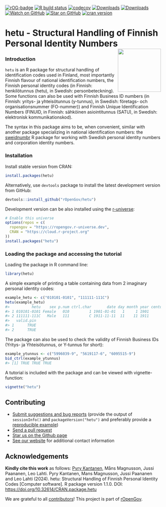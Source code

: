 
<!-- README.md is generated from README.Rmd. Please edit that file -->

<!-- badges: start -->

[![rOG-badge](https://ropengov.github.io/rogtemplate/reference/figures/ropengov-badge.svg)](https://ropengov.org/)
[![R build
status](https://github.com/rOpenGov/hetu/workflows/R-CMD-check/badge.svg)](https://github.com/rOpenGov/hetu/actions)
[![codecov](https://codecov.io/gh/rOpenGov/hetu/branch/master/graph/badge.svg)](https://app.codecov.io/gh/rOpenGov/hetu)
[![Downloads](http://cranlogs.r-pkg.org/badges/grand-total/hetu)](https://cran.r-project.org/package=hetu)
[![Downloads](http://cranlogs.r-pkg.org/badges/hetu)](https://cran.r-project.org/package=hetu)
[![Watch on
GitHub](https://img.shields.io/github/watchers/ropengov/hetu.svg?style=social)](https://github.com/ropengov/hetu/watchers)
[![Star on
GitHub](https://img.shields.io/github/stars/ropengov/hetu.svg?style=social)](https://github.com/ropengov/hetu/stargazers)
[![cran
version](http://www.r-pkg.org/badges/version/hetu)](https://CRAN.R-project.org/package=hetu)
<!-- badges: end -->

<!--[![rstudio mirror downloads](http://cranlogs.r-pkg.org/badges/grand-total/hetu)](https://github.com/metacran/cranlogs.app)-->

# hetu - Structural Handling of Finnish Personal Identity Numbers <a href="https://ropengov.github.io/hetu/"><img src="man/figures/logo.png" align="right" height="139" /></a>

### Introduction

`hetu` is an R package for structural handling of identification codes
used in Finland, most importantly Finnish flavour of national
identification numbers, the Finnish personal identity codes (in Finnish:
henkilötunnus (hetu), in Swedish: personbeteckning). Some functions can
also be used with Finnish Business ID numbers (in Finnish: yritys- ja
yhteisötunnus (y-tunnus), in Swedish: företags- och organisationsnummer
(FO-nummer)) and Finnish Unique Identification Numbers (FINUID, in
Finnish: sähköinen asiointitunnus (SATU), in Swedish: elektronisk
kommunikationskod).

The syntax in this package aims to be, when convenient, similar with
another package specializing in national identification numbers: the
[sweidnumbr](https://github.com/rOpenGov/sweidnumbr) R package for
working with Swedish personal identity numbers and corporation identity
numbers.

### Installation

Install stable version from CRAN:

``` r
install.packages(hetu)
```

Alternatively, use `devtools` package to install the latest development
version from GitHub:

``` r
devtools::install_github("rOpenGov/hetu")
```

Development version can be also installed using the
[r-universe](https://ropengov.r-universe.dev):

``` r
# Enable this universe
options(repos = c(
  ropengov = "https://ropengov.r-universe.dev",
  CRAN = "https://cloud.r-project.org"
))
install.packages("hetu")
```

### Loading the package and accessing the tutorial

Loading the package in R command line:

``` r
library(hetu)
```

A simple example of printing a table containing data from 2 imaginary
personal identity codes:

``` r
example_hetu <- c("010101-0101", "111111-111C")
hetu(example_hetu)
#>          hetu    sex p.num ctrl.char       date day month year century
#> 1 010101-0101 Female   010         1 1901-01-01   1     1 1901       -
#> 2 111111-111C   Male   111         C 1911-11-11  11    11 1911       -
#>   valid.pin
#> 1      TRUE
#> 2      TRUE
```

The package can also be used to check the validity of Finnish Business
IDs (Yritys- ja Yhteisötunnus, or Y-tunnus for short):

``` r
example_ytunnus <- c("5996039-9", "5619117-6", "6095515-9")
bid_ctrl(example_ytunnus)
#> [1] TRUE TRUE TRUE
```

A tutorial is included with the package and can be viewed with
vignette-function:

``` r
vignette("hetu")
```

## Contributing

- [Submit suggestions and bug
  reports](https://github.com/ropengov/hetu/issues) (provide the output
  of `sessionInfo()` and `packageVersion("hetu")` and preferably provide
  a [reproducible example](http://adv-r.had.co.nz/Reproducibility.html))
- [Send a pull request](https://github.com/rOpenGov/hetu/pulls)
- [Star us on the Github page](https://github.com/ropengov/hetu/)
- [See our website](https://ropengov.org/community/) for additional
  contact information

## Acknowledgements

**Kindly cite this work** as follows: [Pyry
Kantanen](https://github.com/pitkant/), Måns Magnusson, Jussi Paananen,
Leo Lahti. Pyry Kantanen, Mans Magnusson, Jussi Paananen and Leo Lahti
(2024). hetu: Structural Handling of Finnish Personal Identity Codes
\[Computer software\]. R package version 1.1.0. DOI:
<https://doi.org/10.32614/CRAN.package.hetu>

We are grateful to all
[contributors](https://github.com/rOpenGov/hetu/graphs/contributors)!
This project is part of [rOpenGov](https://ropengov.org).
